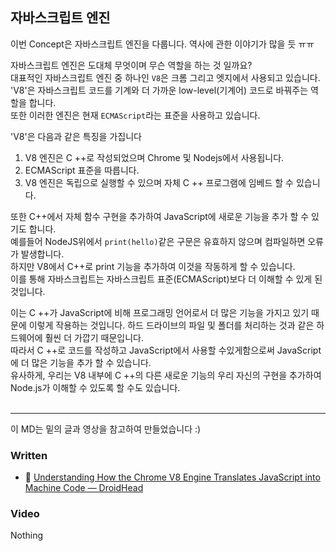 ## 자바스크립트 엔진

이번 Concept은 자바스크립트 엔진을 다룹니다. 역사에 관한 이야기가 많을 듯 ㅠㅠ<br>

자바스크립트 엔진은 도대체 무엇이며 무슨 역할을 하는 것 일까요?<br>
대표적인 자바스크립트 엔진 중 하나인 `V8`은 크롬 그리고 엣지에서 사용되고 있습니다.<br>
'V8'은 자바스크립트 코드를 기계와 더 가까운 low-level(기계어) 코드로 바꿔주는 역할을 합니다.<br>
또한 이러한 엔진은 현재 `ECMAScript`라는 표준을 사용하고 있습니다.<br>

'V8'은 다음과 같은 특징을 가집니다<br>

1. V8 엔진은 C ++로 작성되었으며 Chrome 및 Nodejs에서 사용됩니다.
2. ECMAScript 표준을 따릅니다.
3. V8 엔진은 독립으로 실행할 수 있으며 자체 C ++ 프로그램에 임베드 할 수 있습니다.

또한 C++에서 자체 함수 구현을 추가하여 JavaScript에 새로운 기능을 추가 할 수 있기도 합니다.<br>
예를들어 NodeJS위에서 `print(hello)`같은 구문은 유효하지 않으며 컴파일하면 오류가 발생합니다.<br>
하지만 V8에서 C++로 print 기능을 추가하여 이것을 작동하게 할 수 있습니다.<br>
이를 통해 자바스크립트는 자바스크립트 표준(ECMAScript)보다 더 이해할 수 있게 된 것입니다.<br>

이는 C ++가 JavaScript에 비해 프로그래밍 언어로서 더 많은 기능을 가지고 있기 때문에 이렇게 작용하는 것입니다. 하드 드라이브의 파일 및 폴더를 처리하는 것과 같은 하드웨어에 훨씬 더 가깝기 때문입니다.<br>
따라서 C ++로 코드를 작성하고 JavaScript에서 사용할 수있게함으로써 JavaScript에 더 많은 기능을 추가 할 수 있습니다.<br>
유사하게, 우리는 V8 내부에 C ++의 다른 새로운 기능의 우리 자신의 구현을 추가하여 Node.js가 이해할 수 있도록 할 수도 있습니다.<br><br>

---

이 MD는 밑의 글과 영상을 참고하여 만들었습니다 :)

### Written

- 📜 [Understanding How the Chrome V8 Engine Translates JavaScript into Machine Code — DroidHead](https://www.freecodecamp.org/news/understanding-the-core-of-nodejs-the-powerful-chrome-v8-engine-79e7eb8af964/)

### Video

Nothing
